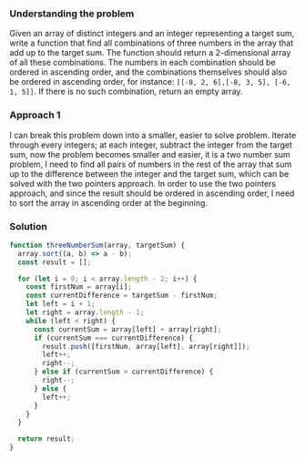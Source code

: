 ### Understanding the problem

Given an array of distinct integers and an integer representing a target sum, write a function that find all combinations of three numbers in the array that add up to the target sum. The function should return a 2-dimensional array of all these combinations. The numbers in each combination should be ordered in ascending order, and the combinations themselves should also be ordered in ascending order, for instance: `[[-8, 2, 6],[-8, 3, 5], [-6, 1, 5]]`. If there is no such combination, return an empty array.

### Approach 1

I can break this problem down into a smaller, easier to solve problem. Iterate through every integers; at each integer, subtract the integer from the target sum, now the problem becomes smaller and easier, it is a two number sum problem, I need to find all pairs of numbers in the rest of the array that sum up to the difference between the integer and the target sum, which can be solved with the two pointers approach. In order to use the two pointers approach, and since the result should be ordered in ascending order, I need to sort the array in ascending order at the beginning.

### Solution

```js
function threeNumberSum(array, targetSum) {
  array.sort((a, b) => a - b);
  const result = [];

  for (let i = 0; i < array.length - 2; i++) {
    const firstNum = array[i];
    const currentDifference = targetSum - firstNum;
    let left = i + 1;
    let right = array.length - 1;
    while (left < right) {
      const currentSum = array[left] + array[right];
      if (currentSum === currentDifference) {
        result.push([firstNum, array[left], array[right]]);
        left++;
        right--;
      } else if (currentSum > currentDifference) {
        right--;
      } else {
        left++;
      }
    }
  }

  return result;
}
```
